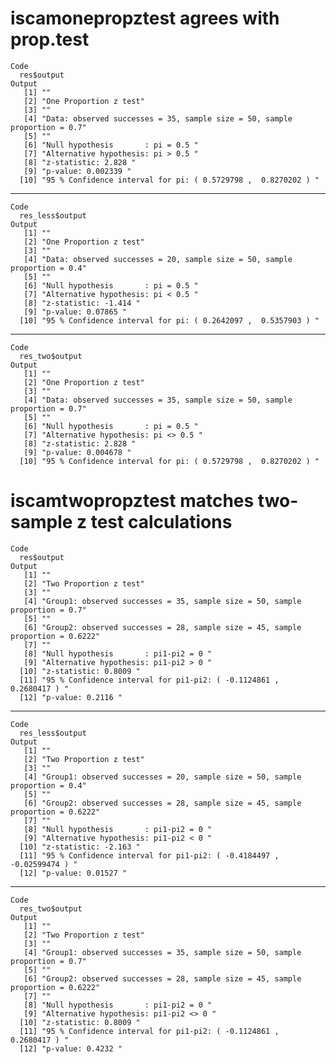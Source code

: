 # iscamonepropztest agrees with prop.test

    Code
      res$output
    Output
       [1] ""                                                                        
       [2] "One Proportion z test"                                                   
       [3] ""                                                                        
       [4] "Data: observed successes = 35, sample size = 50, sample proportion = 0.7"
       [5] ""                                                                        
       [6] "Null hypothesis       : pi = 0.5 "                                       
       [7] "Alternative hypothesis: pi > 0.5 "                                       
       [8] "z-statistic: 2.828 "                                                     
       [9] "p-value: 0.002339 "                                                      
      [10] "95 % Confidence interval for pi: ( 0.5729798 ,  0.8270202 ) "            

---

    Code
      res_less$output
    Output
       [1] ""                                                                        
       [2] "One Proportion z test"                                                   
       [3] ""                                                                        
       [4] "Data: observed successes = 20, sample size = 50, sample proportion = 0.4"
       [5] ""                                                                        
       [6] "Null hypothesis       : pi = 0.5 "                                       
       [7] "Alternative hypothesis: pi < 0.5 "                                       
       [8] "z-statistic: -1.414 "                                                    
       [9] "p-value: 0.07865 "                                                       
      [10] "95 % Confidence interval for pi: ( 0.2642097 ,  0.5357903 ) "            

---

    Code
      res_two$output
    Output
       [1] ""                                                                        
       [2] "One Proportion z test"                                                   
       [3] ""                                                                        
       [4] "Data: observed successes = 35, sample size = 50, sample proportion = 0.7"
       [5] ""                                                                        
       [6] "Null hypothesis       : pi = 0.5 "                                       
       [7] "Alternative hypothesis: pi <> 0.5 "                                      
       [8] "z-statistic: 2.828 "                                                     
       [9] "p-value: 0.004678 "                                                      
      [10] "95 % Confidence interval for pi: ( 0.5729798 ,  0.8270202 ) "            

# iscamtwopropztest matches two-sample z test calculations

    Code
      res$output
    Output
       [1] ""                                                                             
       [2] "Two Proportion z test"                                                        
       [3] ""                                                                             
       [4] "Group1: observed successes = 35, sample size = 50, sample proportion = 0.7"   
       [5] ""                                                                             
       [6] "Group2: observed successes = 28, sample size = 45, sample proportion = 0.6222"
       [7] ""                                                                             
       [8] "Null hypothesis       : pi1-pi2 = 0 "                                         
       [9] "Alternative hypothesis: pi1-pi2 > 0 "                                         
      [10] "z-statistic: 0.8009 "                                                         
      [11] "95 % Confidence interval for pi1-pi2: ( -0.1124861 ,  0.2680417 ) "           
      [12] "p-value: 0.2116 "                                                             

---

    Code
      res_less$output
    Output
       [1] ""                                                                             
       [2] "Two Proportion z test"                                                        
       [3] ""                                                                             
       [4] "Group1: observed successes = 20, sample size = 50, sample proportion = 0.4"   
       [5] ""                                                                             
       [6] "Group2: observed successes = 28, sample size = 45, sample proportion = 0.6222"
       [7] ""                                                                             
       [8] "Null hypothesis       : pi1-pi2 = 0 "                                         
       [9] "Alternative hypothesis: pi1-pi2 < 0 "                                         
      [10] "z-statistic: -2.163 "                                                         
      [11] "95 % Confidence interval for pi1-pi2: ( -0.4184497 ,  -0.02599474 ) "         
      [12] "p-value: 0.01527 "                                                            

---

    Code
      res_two$output
    Output
       [1] ""                                                                             
       [2] "Two Proportion z test"                                                        
       [3] ""                                                                             
       [4] "Group1: observed successes = 35, sample size = 50, sample proportion = 0.7"   
       [5] ""                                                                             
       [6] "Group2: observed successes = 28, sample size = 45, sample proportion = 0.6222"
       [7] ""                                                                             
       [8] "Null hypothesis       : pi1-pi2 = 0 "                                         
       [9] "Alternative hypothesis: pi1-pi2 <> 0 "                                        
      [10] "z-statistic: 0.8009 "                                                         
      [11] "95 % Confidence interval for pi1-pi2: ( -0.1124861 ,  0.2680417 ) "           
      [12] "p-value: 0.4232 "                                                             

